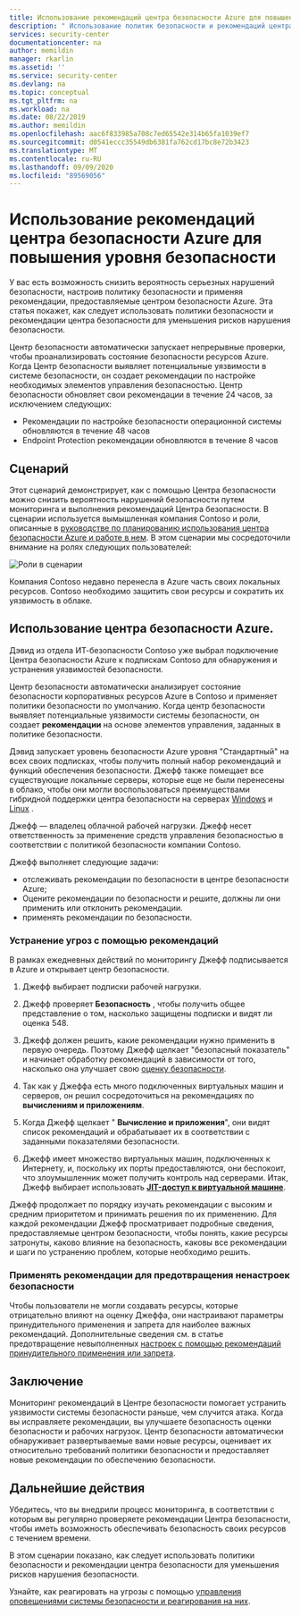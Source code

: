 ```yaml
---
title: Использование рекомендаций центра безопасности Azure для повышения уровня безопасности | Документация Майкрософт
description: " Использование политик безопасности и рекомендаций центра безопасности Azure для уменьшения рисков нарушения безопасности "
services: security-center
documentationcenter: na
author: memildin
manager: rkarlin
ms.assetid: ''
ms.service: security-center
ms.devlang: na
ms.topic: conceptual
ms.tgt_pltfrm: na
ms.workload: na
ms.date: 08/22/2019
ms.author: memildin
ms.openlocfilehash: aac6f833985a708c7ed65542e314b65fa1039ef7
ms.sourcegitcommit: d0541eccc35549db6381fa762cd17bc8e72b3423
ms.translationtype: MT
ms.contentlocale: ru-RU
ms.lasthandoff: 09/09/2020
ms.locfileid: "89569056"
---
```

# <a name="use-azure-security-center-recommendations-to-enhance-security"></a>Использование рекомендаций центра безопасности Azure для повышения уровня безопасности

У вас есть возможность снизить вероятность серьезных нарушений безопасности, настроив политику безопасности и применяя рекомендации, предоставляемые центром безопасности Azure. Эта статья покажет, как следует использовать политики безопасности и рекомендации центра безопасности для уменьшения рисков нарушения безопасности. 

Центр безопасности автоматически запускает непрерывные проверки, чтобы проанализировать состояние безопасности ресурсов Azure. Когда Центр безопасности выявляет потенциальные уязвимости в системе безопасности, он создает рекомендации по настройке необходимых элементов управления безопасностью. Центр безопасности обновляет свои рекомендации в течение 24 часов, за исключением следующих:

- Рекомендации по настройке безопасности операционной системы обновляются в течение 48 часов
- Endpoint Protection рекомендации обновляются в течение 8 часов

## <a name="scenario"></a>Сценарий
Этот сценарий демонстрирует, как с помощью Центра безопасности можно снизить вероятность нарушений безопасности путем мониторинга и выполнения рекомендаций Центра безопасности. В сценарии используется вымышленная компания Contoso и роли, описанные в [руководстве по планированию использования центра безопасности Azure и работе в нем](security-center-planning-and-operations-guide.md#security-roles-and-access-controls). В этом сценарии мы сосредоточили внимание на ролях следующих пользователей:

![Роли в сценарии](./media/security-center-using-recommendations/scenario-roles.png)

Компания Contoso недавно перенесла в Azure часть своих локальных ресурсов. Contoso необходимо защитить свои ресурсы и сократить их уязвимость в облаке.

## <a name="use-azure-security-center"></a>Использование центра безопасности Azure.
Дэвид из отдела ИТ-безопасности Contoso уже выбрал подключение Центра безопасности Azure к подпискам Contoso для обнаружения и устранения уязвимостей безопасности. 

Центр безопасности автоматически анализирует состояние безопасности корпоративных ресурсов Azure в Contoso и применяет политики безопасности по умолчанию. Когда центр безопасности выявляет потенциальные уязвимости системы безопасности, он создает **рекомендации** на основе элементов управления, заданных в политике безопасности. 

Дэвид запускает уровень безопасности Azure уровня "Стандартный" на всех своих подписках, чтобы получить полный набор рекомендаций и функций обеспечения безопасности. Джефф также помещает все существующие локальные серверы, которые еще не были перенесены в облако, чтобы они могли воспользоваться преимуществами гибридной поддержки центра безопасности на серверах [Windows](quick-onboard-windows-computer.md) и [Linux](quick-onboard-linux-computer.md) .

Джефф — владелец облачной рабочей нагрузки. Джефф несет ответственность за применение средств управления безопасностью в соответствии с политикой безопасности компании Contoso. 

Джефф выполняет следующие задачи:

- отслеживать рекомендации по безопасности в центре безопасности Azure;
- Оцените рекомендации по безопасности и решите, должны ли они применить или отклонить рекомендации.
- применять рекомендации по безопасности.

### <a name="remediate-threats-using-recommendations"></a>Устранение угроз с помощью рекомендаций
В рамках ежедневных действий по мониторингу Джефф подписывается в Azure и открывает центр безопасности. 

1. Джефф выбирает подписки рабочей нагрузки.

2. Джефф проверяет **Безопасность** , чтобы получить общее представление о том, насколько защищены подписки и видят ли оценка 548.

3. Джефф должен решить, какие рекомендации нужно применить в первую очередь. Поэтому Джефф щелкает "безопасный показатель" и начинает обработку рекомендаций в зависимости от того, насколько она улучшает свою [оценку безопасности](secure-score-security-controls.md).

4. Так как у Джеффа есть много подключенных виртуальных машин и серверов, он решил сосредоточиться на рекомендациях по **вычислениям и приложениям**.

5. Когда Джефф щелкает " **Вычисление и приложения**", они видят список рекомендаций и обрабатывает их в соответствии с заданными показателями безопасности.

6. Джефф имеет множество виртуальных машин, подключенных к Интернету, и, поскольку их порты предоставляются, они беспокоит, что злоумышленник может получить контроль над серверами. Итак, Джефф выбирает использовать [**JIT-доступ к виртуальной машине**](security-center-just-in-time.md).

Джефф продолжает по порядку изучать рекомендации с высоким и средним приоритетом и принимать решения по их применению. Для каждой рекомендации Джефф просматривает подробные сведения, предоставляемые центром безопасности, чтобы понять, какие ресурсы затронуты, каково влияние на безопасность, каковы все рекомендации и шаги по устранению проблем, которые необходимо решить.

### <a name="enforce-recommendations-to-prevent-security-misconfigurations"></a>Применять рекомендации для предотвращения ненастроек безопасности

Чтобы пользователи не могли создавать ресурсы, которые отрицательно влияют на оценку Джеффа, они настраивают параметры принудительного применения и запрета для наиболее важных рекомендаций. Дополнительные сведения см. в статье предотвращение невыполненных [настроек с помощью рекомендаций принудительного применения или запрета](prevent-misconfigurations.md).


## <a name="conclusion"></a>Заключение
Мониторинг рекомендаций в Центре безопасности помогает устранить уязвимости системы безопасности раньше, чем случится атака. Когда вы исправляете рекомендации, вы улучшаете безопасность оценки безопасности и рабочих нагрузок. Центр безопасности автоматически обнаруживает развертываемые вами новые ресурсы, оценивает их относительно требований политики безопасности и предоставляет новые рекомендации по обеспечению безопасности.


## <a name="next-steps"></a>Дальнейшие действия
Убедитесь, что вы внедрили процесс мониторинга, в соответствии с которым вы регулярно проверяете рекомендации Центра безопасности, чтобы иметь возможность обеспечивать безопасность своих ресурсов с течением времени.

В этом сценарии показано, как следует использовать политики безопасности и рекомендации центра безопасности для уменьшения рисков нарушения безопасности.

Узнайте, как реагировать на угрозы с помощью [управления оповещениями системы безопасности и реагирования на них](security-center-managing-and-responding-alerts.md).

